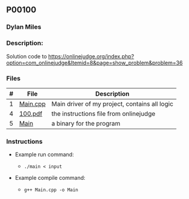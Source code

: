 ## P00100
### Dylan Miles
### Description:
Solution code to https://onlinejudge.org/index.php?option=com_onlinejudge&Itemid=8&page=show_problem&problem=36

### Files

|   #   | File            | Description                                        |
| :---: | --------------- | -------------------------------------------------- |
|   1   | [Main.cpp](./Main.cpp)         | Main driver of my project, contains all logic      |
|   4   | [100.pdf](./100.pdf)         | the instructions file from onlinejudge      |
|   5   | [Main](./Main)         | a binary for the program      |

### Instructions

- Example run command:
    - `./main < input`

- Example compile command:
    - `g++ Main.cpp -o Main`

